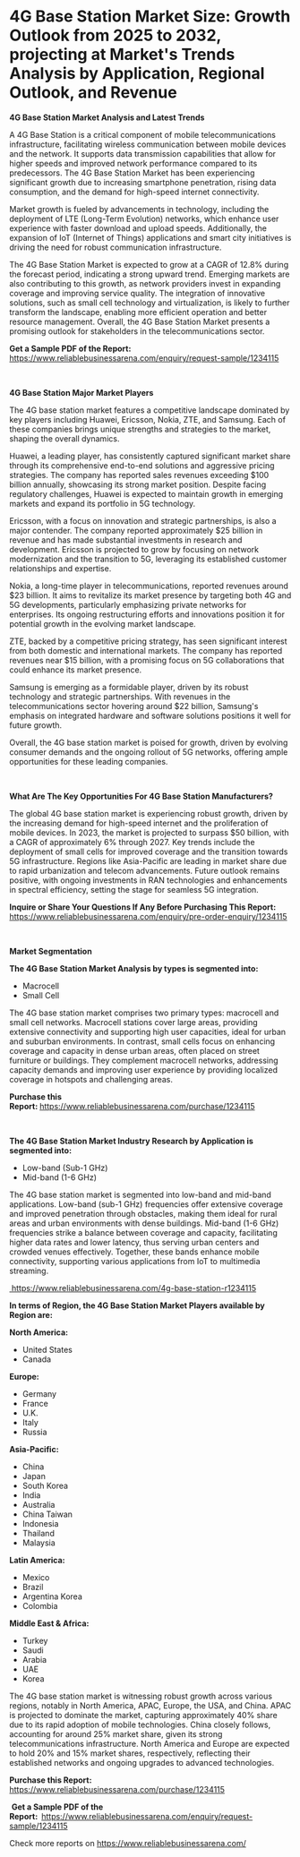 <p><h1>4G Base Station Market Size: Growth Outlook from 2025 to 2032, projecting at Market's Trends Analysis by Application, Regional Outlook, and Revenue</h1></p><p><strong>4G Base Station Market Analysis and Latest Trends</strong></p>
<p><p>A 4G Base Station is a critical component of mobile telecommunications infrastructure, facilitating wireless communication between mobile devices and the network. It supports data transmission capabilities that allow for higher speeds and improved network performance compared to its predecessors. The 4G Base Station Market has been experiencing significant growth due to increasing smartphone penetration, rising data consumption, and the demand for high-speed internet connectivity.</p><p>Market growth is fueled by advancements in technology, including the deployment of LTE (Long-Term Evolution) networks, which enhance user experience with faster download and upload speeds. Additionally, the expansion of IoT (Internet of Things) applications and smart city initiatives is driving the need for robust communication infrastructure. </p><p>The 4G Base Station Market is expected to grow at a CAGR of 12.8% during the forecast period, indicating a strong upward trend. Emerging markets are also contributing to this growth, as network providers invest in expanding coverage and improving service quality. The integration of innovative solutions, such as small cell technology and virtualization, is likely to further transform the landscape, enabling more efficient operation and better resource management. Overall, the 4G Base Station Market presents a promising outlook for stakeholders in the telecommunications sector.</p></p>
<p><strong>Get a Sample PDF of the Report:&nbsp;</strong> <a href="https://www.reliablebusinessarena.com/enquiry/request-sample/1234115?utm_campaign=2225&utm_medium=2&utm_source=Github&utm_content=ia&utm_term=15022025&utm_id=4g-base-station">https://www.reliablebusinessarena.com/enquiry/request-sample/1234115</a></p>
<p>&nbsp;</p>
<p><strong>4G Base Station Major Market Players</strong></p>
<p><p>The 4G base station market features a competitive landscape dominated by key players including Huawei, Ericsson, Nokia, ZTE, and Samsung. Each of these companies brings unique strengths and strategies to the market, shaping the overall dynamics.</p><p>Huawei, a leading player, has consistently captured significant market share through its comprehensive end-to-end solutions and aggressive pricing strategies. The company has reported sales revenues exceeding $100 billion annually, showcasing its strong market position. Despite facing regulatory challenges, Huawei is expected to maintain growth in emerging markets and expand its portfolio in 5G technology.</p><p>Ericsson, with a focus on innovation and strategic partnerships, is also a major contender. The company reported approximately $25 billion in revenue and has made substantial investments in research and development. Ericsson is projected to grow by focusing on network modernization and the transition to 5G, leveraging its established customer relationships and expertise.</p><p>Nokia, a long-time player in telecommunications, reported revenues around $23 billion. It aims to revitalize its market presence by targeting both 4G and 5G developments, particularly emphasizing private networks for enterprises. Its ongoing restructuring efforts and innovations position it for potential growth in the evolving market landscape.</p><p>ZTE, backed by a competitive pricing strategy, has seen significant interest from both domestic and international markets. The company has reported revenues near $15 billion, with a promising focus on 5G collaborations that could enhance its market presence.</p><p>Samsung is emerging as a formidable player, driven by its robust technology and strategic partnerships. With revenues in the telecommunications sector hovering around $22 billion, Samsung's emphasis on integrated hardware and software solutions positions it well for future growth.</p><p>Overall, the 4G base station market is poised for growth, driven by evolving consumer demands and the ongoing rollout of 5G networks, offering ample opportunities for these leading companies.</p></p>
<p>&nbsp;</p>
<p><strong>What Are The Key Opportunities For 4G Base Station Manufacturers?</strong></p>
<p><p>The global 4G base station market is experiencing robust growth, driven by the increasing demand for high-speed internet and the proliferation of mobile devices. In 2023, the market is projected to surpass $50 billion, with a CAGR of approximately 6% through 2027. Key trends include the deployment of small cells for improved coverage and the transition towards 5G infrastructure. Regions like Asia-Pacific are leading in market share due to rapid urbanization and telecom advancements. Future outlook remains positive, with ongoing investments in RAN technologies and enhancements in spectral efficiency, setting the stage for seamless 5G integration.</p></p>
<p><strong>Inquire or Share Your Questions If Any Before Purchasing This Report:</strong> <a href="https://www.reliablebusinessarena.com/enquiry/pre-order-enquiry/1234115?utm_campaign=2225&utm_medium=2&utm_source=Github&utm_content=ia&utm_term=15022025&utm_id=4g-base-station">https://www.reliablebusinessarena.com/enquiry/pre-order-enquiry/1234115</a></p>
<p>&nbsp;</p>
<p><strong>Market Segmentation</strong></p>
<p><strong>The 4G Base Station Market Analysis by types is segmented into:</strong></p>
<p><ul><li>Macrocell</li><li>Small Cell</li></ul></p>
<p><p>The 4G base station market comprises two primary types: macrocell and small cell networks. Macrocell stations cover large areas, providing extensive connectivity and supporting high user capacities, ideal for urban and suburban environments. In contrast, small cells focus on enhancing coverage and capacity in dense urban areas, often placed on street furniture or buildings. They complement macrocell networks, addressing capacity demands and improving user experience by providing localized coverage in hotspots and challenging areas.</p></p>
<p><strong>Purchase this Report:&nbsp;</strong><a href="https://www.reliablebusinessarena.com/purchase/1234115?utm_campaign=2225&utm_medium=2&utm_source=Github&utm_content=ia&utm_term=15022025&utm_id=4g-base-station">https://www.reliablebusinessarena.com/purchase/1234115</a></p>
<p>&nbsp;</p>
<p><strong>The 4G Base Station Market Industry Research by Application is segmented into:</strong></p>
<p><ul><li>Low-band (Sub-1 GHz)</li><li>Mid-band (1-6 GHz)</li></ul></p>
<p><p>The 4G base station market is segmented into low-band and mid-band applications. Low-band (sub-1 GHz) frequencies offer extensive coverage and improved penetration through obstacles, making them ideal for rural areas and urban environments with dense buildings. Mid-band (1-6 GHz) frequencies strike a balance between coverage and capacity, facilitating higher data rates and lower latency, thus serving urban centers and crowded venues effectively. Together, these bands enhance mobile connectivity, supporting various applications from IoT to multimedia streaming.</p></p>
<p><a href="https://www.reliablebusinessarena.com/4g-base-station-r1234115?utm_campaign=2225&utm_medium=2&utm_source=Github&utm_content=ia&utm_term=15022025&utm_id=4g-base-station">&nbsp;https://www.reliablebusinessarena.com/4g-base-station-r1234115</a></p>
<p><strong>In terms of Region, the 4G Base Station Market Players available by Region are:</strong></p>
<p>
    <p> <strong> North America: </strong>
        <ul>
            <li>United States</li>
            <li>Canada</li>
        </ul>
        </p> 
    <p> <strong> Europe: </strong>
        <ul>
            <li>Germany</li>
            <li>France</li>
            <li>U.K.</li>
            <li>Italy</li>
            <li>Russia</li>
        </ul>
        </p> 
    <p> <strong> Asia-Pacific: </strong>
        <ul>
            <li>China</li>
            <li>Japan</li>
            <li>South Korea</li>
            <li>India</li>
            <li>Australia</li>
            <li>China Taiwan</li>
            <li>Indonesia</li>
            <li>Thailand</li>
            <li>Malaysia</li>
        </ul>
        </p> 
    <p> <strong> Latin America: </strong>
        <ul>
            <li>Mexico</li>
            <li>Brazil</li>
            <li>Argentina Korea</li>
            <li>Colombia</li>
        </ul>
        </p> 
    <p> <strong> Middle East & Africa: </strong>
        <ul>
            <li>Turkey</li>
            <li>Saudi</li>
            <li>Arabia</li>
            <li>UAE</li>
            <li>Korea</li>
        </ul>
    </p>
    </p>
<p><p>The 4G base station market is witnessing robust growth across various regions, notably in North America, APAC, Europe, the USA, and China. APAC is projected to dominate the market, capturing approximately 40% share due to its rapid adoption of mobile technologies. China closely follows, accounting for around 25% market share, given its strong telecommunications infrastructure. North America and Europe are expected to hold 20% and 15% market shares, respectively, reflecting their established networks and ongoing upgrades to advanced technologies.</p></p>
<p><strong>Purchase this Report: </strong><a href="https://www.reliablebusinessarena.com/purchase/1234115?utm_campaign=2225&utm_medium=2&utm_source=Github&utm_content=ia&utm_term=15022025&utm_id=4g-base-station">https://www.reliablebusinessarena.com/purchase/1234115</a></p>
<p>&nbsp;<strong>Get a Sample PDF of the Report:&nbsp;&nbsp;</strong><a href="https://www.reliablebusinessarena.com/enquiry/request-sample/1234115?utm_campaign=2225&utm_medium=2&utm_source=Github&utm_content=ia&utm_term=15022025&utm_id=4g-base-station">https://www.reliablebusinessarena.com/enquiry/request-sample/1234115</a></p>
<p><strong></strong></p>
<p>Check more reports on <a href="https://www.reliablebusinessarena.com/?utm_campaign=2225&utm_medium=2&utm_source=Github&utm_content=ia&utm_term=15022025&utm_id=4g-base-station">https://www.reliablebusinessarena.com/</a></p>